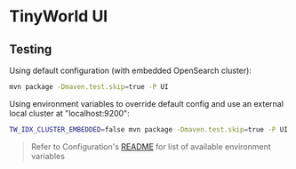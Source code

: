 # TinyWorld UI

## Testing

Using default configuration (with embedded OpenSearch cluster):

```sh
mvn package -Dmaven.test.skip=true -P UI
```

Using environment variables to override default config and use an external local cluster at "localhost:9200":

```sh
TW_IDX_CLUSTER_EMBEDDED=false mvn package -Dmaven.test.skip=true -P UI
```

> Refer to Configuration's [README](../cfg/README.md) for list of available environment variables
